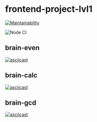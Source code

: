 # frontend-project-lvl1
[![Maintainability](https://api.codeclimate.com/v1/badges/6065469a3fec8e7eb9c4/maintainability)](https://codeclimate.com/github/looleeluu/frontend-project-lvl1/maintainability)

![Node CI](https://github.com/looleeluu/frontend-project-lvl1/workflows/Node%20CI/badge.svg?event=push)

## brain-even
[![asciicast](https://asciinema.org/a/4X36R6DuU0HFtcsPZud8BnvsN.svg)](https://asciinema.org/a/4X36R6DuU0HFtcsPZud8BnvsN)

## brain-calc
[![asciicast](https://asciinema.org/a/9RC9j2ixGZbmZwN072FYf8nJL.svg)](https://asciinema.org/a/9RC9j2ixGZbmZwN072FYf8nJL)

## brain-gcd
[![asciicast](https://asciinema.org/a/6cR9gi9eBr5UwbxJBPqF7L8CI.svg)](https://asciinema.org/a/6cR9gi9eBr5UwbxJBPqF7L8CI)